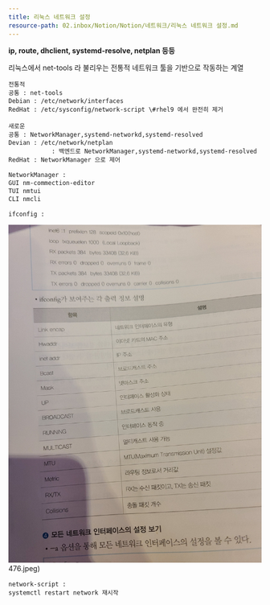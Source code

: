 ```yaml
---
title: 리눅스 네트워크 설정
resource-path: 02.inbox/Notion/Notion/네트워크/리눅스 네트워크 설정.md
---
```

**ip, route, dhclient, systemd-resolve, netplan 등등**

  

리눅스에서 net-tools 라 불리우는 전통적 네트워크 툴을 기반으로 작동하는 계열

```
전통적
공통 : net-tools
Debian : /etc/network/interfaces
RedHat : /etc/sysconfig/network-script \#rhel9 에서 완전히 제거

새로운
공통 : NetworkManager,systemd-networkd,systemd-resolved
Devian : /etc/network/netplan 
			: 백엔드로 NetworkManager,systemd-networkd,systemd-resolved
RedHat : NetworkManager 으로 제어
```

```
NetworkManager :
GUI nm-commection-editor
TUI nmtui
CLI nmcli
```

```
ifconfig :
```

![Untitled](../../../../08.media/20240428070476.jpeg)476.jpeg)

  

  

  

```
network-script : 
systemctl restart network 재시작
```